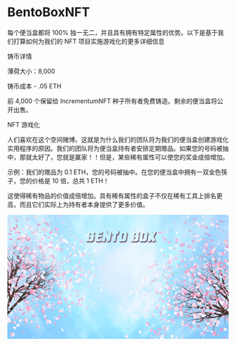 # BentoBoxNFT

每个便当盒都将 100% 独一无二，并且具有拥有特定属性的优势。以下是基于我们打算如何为我们的 NFT 项目实施游戏化的更多详细信息

铸币详情

薄荷大小：8,000

铸币成本 - .05 ETH

前 4,000 个保留给 IncrementumNFT 种子所有者免费铸造。剩余的便当盒将公开出售。

NFT 游戏化

人们喜欢在这个空间赌博。这就是为什么我们的团队将为我们的便当盒创建游戏化实用程序的原因。我们的团队将为便当盒持有者安排定期赠品。如果您的号码被抽中，那就太好了，您就是赢家！！但是，某些稀有属性可以使您的奖金成倍增加。

示例：我们的赠品为 0.1 ETH，您的号码被抽中。在您的便当盒中拥有一双金色筷子，您的价格是 10 倍，总共 1 ETH！

这使得稀有物品的价值成倍增加。具有稀有属性的盒子不仅在稀有工具上排名更高，而且它们实际上为持有者本身提供了更多价值。

![unnamed](unnamed.png)
